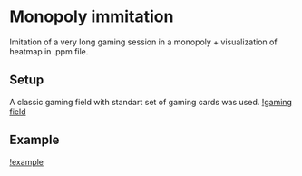 # Monopoly immitation
Imitation of a very long gaming session in a monopoly + visualization of heatmap in .ppm file.

## Setup
A classic gaming field with standart set of gaming cards was used.
[!gaming field](field.jpeg)

## Example
[!example](sample.jpg)